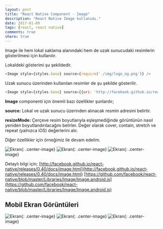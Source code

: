 ```yaml
---
layout: post
title: "React Native Component - Image"
description: "React Native Image kullanımı."
date: 2017-01-09
tags: [react, react native]
comments: true
share: true
---
```

Image ile hem lokal saklama alanındaki hem de uzak sunucudaki resimlerin gösterilmesi için kullanılır.
 
Lokaldeki gösterimi şu şekildedir.

```javascript
<Image style={styles.base} source={require('./img/logo_og.png')} />
```
 
Uzak sunucu üzerinden kullanılan resimler de şu şekilde gösterilir.

```javascript
<Image style={styles.base} source={{uri: 'http://facebook.github.io/react/img/logo_og.png'}} />
```
 
**Image** componenti için önemli bazı özellikler şunlardır;
 
**source:** Lokal ve uzak sunucu üzerinden alınacak resmin adresini belirtir.
 
**resizeMode:** Çerçeve resim boyutlarıyla eşleşmediğinde görüntünün nasıl yeniden boyutlandırılacağını belirler. Değer olarak cover, contain, stretch ve repeat (yalnızca iOS) değerlerini alır.
 
Diğer özellikler için örneğimiz ile devam edelim.

![Ekran](/egemenmede.github.io/assets/images/image_1.png){: .center-image}
![Ekran](/egemenmede.github.io/assets/images/image_2.png){: .center-image}
![Ekran](/egemenmede.github.io/assets/images/image_3.png){: .center-image}

Detaylı bilgi için;
[http://facebook.github.io/react-native/releases/0.40/docs/image.html](http://facebook.github.io/react-native/releases/0.40/docs/image.html)
[https://github.com/facebook/react-native/blob/master/Libraries/Image/Image.android.js](https://github.com/facebook/react-native/blob/master/Libraries/Image/Image.android.js)

## Mobil Ekran Görüntüleri

![Ekran](/egemenmede.github.io/assets/images/image_1_mobile.png){: .center-image}
![Ekran](/egemenmede.github.io/assets/images/image_2_mobile.png){: .center-image}
![Ekran](/egemenmede.github.io/assets/images/image_3_mobile.png){: .center-image}